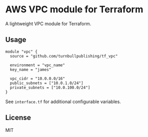 # AWS VPC module for Terraform

A lightweight VPC module for Terraform.

## Usage

```hcl
module "vpc" {
  source = "github.com/turnbullpublishing/tf_vpc"

  environment = "vpc_name"
  key_name = "james"

  vpc_cidr = "10.0.0.0/16"
  public_subnets = ["10.0.1.0/24"]
  private_subnets = ["10.0.100.0/24"]
}
```

See `interface.tf` for additional configurable variables.

## License

MIT

